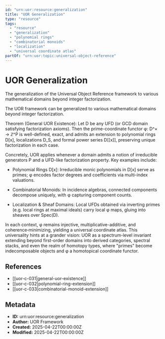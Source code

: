 ```yaml
---
id: "urn:uor:resource:generalization"
title: "UOR Generalization"
type: "resource"
tags:
  - "resource"
  - "generalization"
  - "polynomial rings"
  - "combinatorial monoids"
  - "localization"
  - "universal coordinate atlas"
partOf: "urn:uor:topic:universal-object-reference"
---
```


# UOR Generalization

The generalization of the Universal Object Reference framework to various mathematical domains beyond integer factorization.

The UOR framework can be generalized to various mathematical domains beyond integer factorization.

Theorem (General UOR Existence): Let D be any UFD (or GCD domain satisfying factorization axioms). Then the prime-coordinate functor φ: D^× → ℤ^P is well-defined, exact, and admits an extension to polynomial rings D[x], localizations D_S, and formal power series D[[x]], preserving unique factorization in each case.

Concretely, UOR applies whenever a domain admits a notion of irreducible generators P and a UFD-like factorization property. Key examples include:

- Polynomial Rings D[x]: Irreducible monic polynomials in D[x] serve as primes; φ encodes factor degrees and coefficients via multi-index valuations.

- Combinatorial Monoids: In incidence algebras, connected components decompose uniquely, with φ capturing component counts.

- Localization & Sheaf Domains: Local UFDs obtained via inverting primes (e.g. local rings at maximal ideals) carry local φ maps, gluing into sheaves over Spec(D).

In each context, φ remains injective, multiplicative-additive, and coherence‑minimizing, yielding a universal coordinate atlas. This universality hints at a grander vision: UOR as a spectrum-level invariant extending beyond first-order domains into derived categories, spectral stacks, and even the realm of homotopy types, where "primes" become indecomposable objects and φ a homotopical coordinate functor.

## References

- [[uor-c-031|general-uor-existence]]
- [[uor-c-032|polynomial-ring-extension]]
- [[uor-c-033|combinatorial-monoid-extension]]

## Metadata

- **ID:** urn:uor:resource:generalization
- **Author:** UOR Framework
- **Created:** 2025-04-22T00:00:00Z
- **Modified:** 2025-04-22T00:00:00Z
